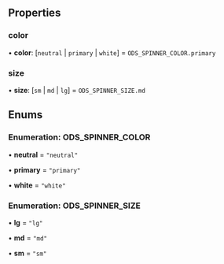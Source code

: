 ## Properties
### color

•  **color**: [`neutral` | `primary` | `white`] = `ODS_SPINNER_COLOR.primary`


### size

•  **size**: [`sm` | `md` | `lg`] = `ODS_SPINNER_SIZE.md`




## Enums
### Enumeration: ODS_SPINNER_COLOR

• **neutral** = `"neutral"`

• **primary** = `"primary"`

• **white** = `"white"`


### Enumeration: ODS_SPINNER_SIZE

• **lg** = `"lg"`

• **md** = `"md"`

• **sm** = `"sm"`

